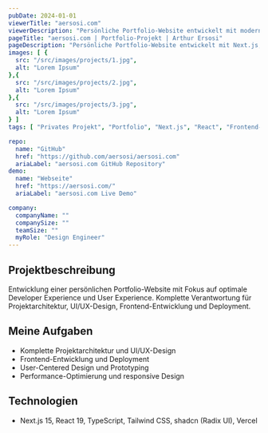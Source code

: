 ```yaml
---
pubDate: 2024-01-01
viewerTitle: "aersosi.com"
viewerDescription: "Persönliche Portfolio-Website entwickelt mit modernen Web-Technologien"
pageTitle: "aersosi.com | Portfolio-Projekt | Arthur Ersosi"
pageDescription: "Persönliche Portfolio-Website entwickelt mit Next.js, React, TypeScript und Tailwind CSS."
images: [ {
  src: "/src/images/projects/1.jpg",
  alt: "Lorem Ipsum"
},{
  src: "/src/images/projects/2.jpg",
  alt: "Lorem Ipsum"
},{
  src: "/src/images/projects/3.jpg",
  alt: "Lorem Ipsum"
} ]
tags: [ "Privates Projekt", "Portfolio", "Next.js", "React", "Frontend-Entwicklung" ]

repo:
  name: "GitHub"
  href: "https://github.com/aersosi/aersosi.com"
  ariaLabel: "aersosi.com GitHub Repository"
demo:
  name: "Webseite"
  href: "https://aersosi.com/"
  ariaLabel: "aersosi.com Live Demo"

company:
  companyName: ""
  companySize: ""
  teamSize: ""
  myRole: "Design Engineer"
---
```


## Projektbeschreibung

Entwicklung einer persönlichen Portfolio-Website mit Fokus auf optimale Developer Experience und User Experience.
Komplette Verantwortung für Projektarchitektur, UI/UX-Design, Frontend-Entwicklung und Deployment.

## Meine Aufgaben

- Komplette Projektarchitektur und UI/UX-Design
- Frontend-Entwicklung und Deployment
- User-Centered Design und Prototyping
- Performance-Optimierung und responsive Design

## Technologien

- Next.js 15, React 19, TypeScript, Tailwind CSS, shadcn (Radix UI), Vercel
